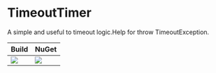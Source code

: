 # TimeoutTimer
A simple and useful to timeout logic.Help for throw TimeoutException.

| Build | NuGet |
|--|--|
|![](https://github.com/BoysheO/TimeoutTimer/workflows/NugetPackageBuild/badge.svg)|[![](https://img.shields.io/nuget/v/TimeoutTimer.svg)](https://www.nuget.org/packages/TimeoutTimer)|